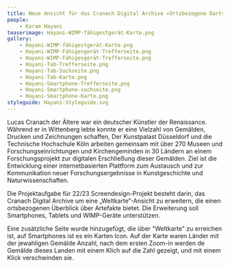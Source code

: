 ```yaml
---
title: Neue Ansicht für das Cranach Digital Archive «Ortsbezogene Dartstellung der Artefakte»
people:
    - Karam Hayani
teaserimage: Hayani-WIMP-fähigestgerät-Karte.png
gallery:
    - Hayani-WIMP-fähigestgerät-Karte.png
    - Hayani-WIMP-Fähigesgerät-Trefferseite.png
    - Hayani-WIMP-Fähigesgerät-Trefferseite.png
    - Hayani-Tab-Trefferseite.png
    - Hayani-Tab-Suchseite.png
    - Hayani-Tab-Karte.png
    - Hayani-Smartphone-Trefferseite.png
    - Hayani-Smartphone-suchseite.png
    - Hayani-Smartphone-Karte.png
styleguide: Hayani-Styleguide.svg
---
```


Lucas Cranach der Ältere war ein deutscher Künstler der Renaissance. Während er in Wittenberg lebte konnte er eine Vielzahl von Gemälden, Drucken und Zeichnungen schaffen,
Der Kunstpalast Düsseldorf und die Technische Hochschule Köln arbeiten gemeinsam mit über 270 Museen und Forschungseinrichtungen und Kirchengeminden in 30 Ländern an einem Forschungsprojekt zur digitalen Erschließung dieser Gemälden.
Ziel ist die Entwicklung einer internetbasierten Plattform zum Austausch und zur Kommunikation neuer Forschungsergebnisse in Kunstgeschichte und Naturwissenschaften.

Die Projektaufgabe für 22/23 Screendesign-Projekt besteht darin, das Cranach Digital Archive um eine „Weltkarte“-Ansicht zu erweitern, die einen ortsbezogenen Überblick über Artefakte bietet. Die Erweiterung soll  Smartphones, Tablets und WIMP-Geräte unterstützen. 

Eine zusätzliche Seite wurde hinzugefügt, die über "Weltkarte" zu erreichen ist, auf Smartphones ist es ein Karten Icon. Auf der Karte waren Länder mit der jewahligen Gemälde Anzahl, nach dem ersten Zoom-in werden de Gemälde dieses Landen mit einem Klich auf die Zahl gezeigt, und mit einem Klick verschwinden sie. 
